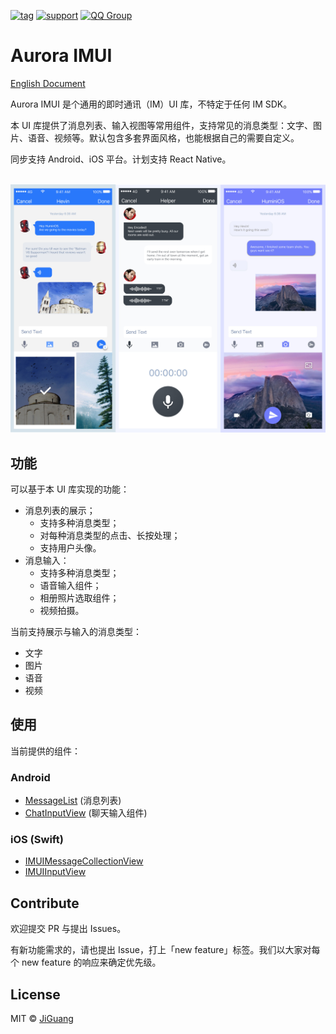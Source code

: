 [![tag](https://img.shields.io/badge/tag-0.1.1-blue.svg)](https://github.com/jpush/imui/releases)
[![support](https://img.shields.io/badge/support-iOS%20%26%20Android-brightgreen.svg)]()
[![QQ Group](https://img.shields.io/badge/QQ%20Group-604798367-red.svg)]()

# Aurora IMUI

[English Document](./README.md)

Aurora IMUI 是个通用的即时通讯（IM）UI 库，不特定于任何 IM SDK。

本 UI 库提供了消息列表、输入视图等常用组件，支持常见的消息类型：文字、图片、语音、视频等。默认包含多套界面风格，也能根据自己的需要自定义。

同步支持 Android、iOS 平台。计划支持 React Native。

<p align="center">
    <a target="_blank">
        <img src="https://github.com/huangminlinux/resource/blob/master/IMUIPick%402x.png" alt="IMUI" width=960/>
    </a>
</p>

## 功能

可以基于本 UI 库实现的功能：
- 消息列表的展示；
  - 支持多种消息类型；
  - 对每种消息类型的点击、长按处理；
  - 支持用户头像。
- 消息输入：
  - 支持多种消息类型；
  - 语音输入组件；
  - 相册照片选取组件；
  - 视频拍摄。

当前支持展示与输入的消息类型：
- 文字
- 图片
- 语音
- 视频

## 使用
当前提供的组件：

### Android
- [MessageList](./docs/Android/message_list_usage_zh.md) (消息列表)
- [ChatInputView](./Android/chatinput/README_zh.md) (聊天输入组件)

### iOS (Swift)

- [IMUIMessageCollectionView](./docs/iOS/IMUIMessageCollectionView_usage_iOS_zh.md)
- [IMUIInputView](./docs/iOS/IMUIInputView_usage_zh.md)

## Contribute

欢迎提交 PR 与提出 Issues。

有新功能需求的，请也提出 Issue，打上「new feature」标签。我们以大家对每个 new feature 的响应来确定优先级。


## License
MIT © [JiGuang](/LICENSE)
